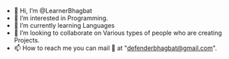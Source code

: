 - 👋 Hi, I’m @LearnerBhagbat
- 👀 I’m interested in Programming.
- 🌱 I’m currently learning Languages 
- 💞️ I’m looking to collaborate on Various types of people who are creating Projects.
- 📫 How to reach me you can mail 📩 at "defenderbhagbat@gmail.com".

<!---
LearnerBhagbat/LearnerBhagbat is a ✨ special ✨ repository because its `README.md` (this file) appears on your GitHub profile.
You can click the Preview link to take a look at your changes.
--->
